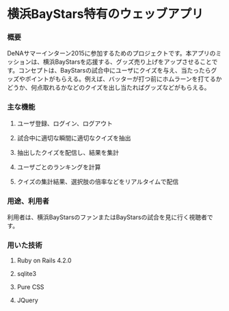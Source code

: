 # 横浜BayStars特有のウェッブアプリ

### 概要 
DeNAサマーインターン2015に参加するためのプロジェクトです。本アプリのミッションは、横浜BayStarsを応援する、グッズ売り上げをアップさせることです。コンセプトは、BayStarsの試合中にユーザにクイズを与え、当たったらグッズやポイントがもらえる。例えば、バッターが打つ前にホムラーンを打てるかどうか、何点取れるかなどのクイズを出し当たればグッズなどがもらえる。

### 主な機能
1. ユーザ登録、ログイン、ログアウト

2. 試合中に適切な瞬間に適切なクイズを抽出

3. 抽出したクイズを配信し、結果を集計

4. ユーザごとのランキングを計算

5. クイズの集計結果、選択肢の倍率などをリアルタイムで配信

### 用途、利用者 
利用者は、横浜BayStarsのファンまたはBayStarsの試合を見に行く視聴者です。

### 用いた技術
1. Ruby on Rails 4.2.0

2. sqlite3

3. Pure CSS

4. JQuery
